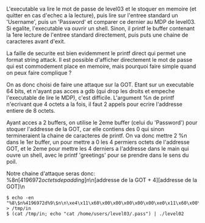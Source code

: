 L'executable va lire le mot de passe de level03 et le stoquer en memoire (et
quitter en cas d'echec a la lecture), puis lire sur l'entree standard un
'Username', puis un 'Password' et comparer ce dernier au MDP de level03. Si
egalite, l'executable va ouvrir un shell. Sinon, il printf le buffer contenant
la 1ere lecture de l'entree standard directement, puis puts une chaine de
caracteres avant d'exit.

La faille de securite est bien evidemment le printf direct qui permet une format
string attack. Il est possible d'afficher directement le mot de passe qui est
commodement place en memoire, mais pourquoi faire simple quand on peux faire
complique ?

On as donc choisi de faire une attaque sur la GOT. Etant sur un executable 64
bits, et n'ayant pas acces a gdb (qui drop les droits et empeche l'executable de
lire le MDP), c'est difficile. L'argument %n de printf n'ecrivant que 4 octets a
la fois, il faut 2 appels pour ecrire l'addresse entiere de 8 octets.

Ayant acces a 2 buffers, on utilise le 2eme buffer (celui du 'Password') pour
stoquer l'addresse de la GOT, car elle contiens des 0 qui sinon termineraient la
chaine de caracteres de printf. On va donc mettre 2 %n dans le 1er buffer, un
pour mettre a 0 les 4 permiers octets de l'addresse GOT, et le 2eme pour mettre
les 4 derniers a l'addresse dans le main qui ouvre un shell, avec le printf
'greetings' pour se prendre dans le sens du poil.

Notre chaine d'attaque seras donc:
%8$n[4196972 octets de padding]%9$n\n[addresse de la GOT + 4][addresse de la GOT]\n

	$ echo -en "%8\$n%4196972d%9\$n\n\xe4\x11\x60\x00\x00\x00\x00\x00\xe0\x11\x60\x00\x00\x00\x00\x00\n" > /tmp/in
	$ (cat /tmp/in; echo "cat /home/users/level03/.pass") | ./level02
